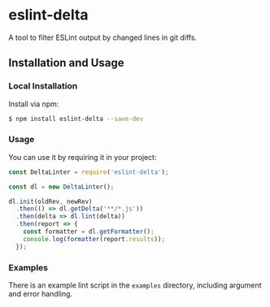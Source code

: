 # eslint-delta

A tool to filter ESLint output by changed lines in git diffs.

## Installation and Usage

### Local Installation

Install via npm:

```sh
$ npm install eslint-delta --save-dev
```

### Usage

You can use it by requiring it in your project:

```js
const DeltaLinter = require('eslint-delta');

const dl = new DeltaLinter();

dl.init(oldRev, newRev)
  .then(() => dl.getDelta('**/*.js'))
  .then(delta => dl.lint(delta))
  .then(report => {
    const formatter = dl.getFormatter();
    console.log(formatter(report.results));
  });
```

### Examples

There is an example lint script in the `examples` directory, including argument and error handling.

